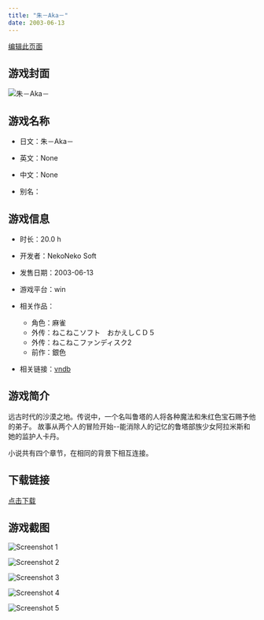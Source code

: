 ```yaml
---
title: "朱－Aka－"
date: 2003-06-13
---
```

[编辑此页面](https://github.com/ACG-3/ADV3-source/blob/main/source/_posts/games/%E6%9C%B1%EF%BC%8DAka%EF%BC%8D.md)

## 游戏封面

![朱－Aka－](https%3A//pan.timero.xyz/onedrive/img_lib_001/%E6%9C%B1%EF%BC%8DAka%EF%BC%8D_cover.avif)


## 游戏名称

- 日文：朱－Aka－
- 英文：None
- 中文：None

- 别名：


## 游戏信息

- 时长：20.0 h
- 开发者：NekoNeko Soft
- 发售日期：2003-06-13
- 游戏平台：win
- 相关作品：
   - 角色：麻雀
   - 外传：ねこねこソフト　おかえしＣＤ５
   - 外传：ねこねこファンディスク2
   - 前作：銀色

- 相关链接：[vndb](https://vndb.org/v1136)


## 游戏简介

远古时代的沙漠之地。传说中，一个名叫鲁塔的人将各种魔法和朱红色宝石赐予他的弟子。
故事从两个人的冒险开始--能消除人的记忆的鲁塔部族少女阿拉米斯和她的监护人卡丹。

小说共有四个章节，在相同的背景下相互连接。


## 下载链接

[点击下载](https://pan.timero.xyz/onedrive/adv_lib_001/%E6%9C%B1%EF%BC%8DAka%EF%BC%8D)


## 游戏截图


![Screenshot 1](https%3A//pan.timero.xyz/onedrive/img_lib_001/%E6%9C%B1%EF%BC%8DAka%EF%BC%8D_Screenshot_1.avif)

![Screenshot 2](https%3A//pan.timero.xyz/onedrive/img_lib_001/%E6%9C%B1%EF%BC%8DAka%EF%BC%8D_Screenshot_2.avif)

![Screenshot 3](https%3A//pan.timero.xyz/onedrive/img_lib_001/%E6%9C%B1%EF%BC%8DAka%EF%BC%8D_Screenshot_3.avif)

![Screenshot 4](https%3A//pan.timero.xyz/onedrive/img_lib_001/%E6%9C%B1%EF%BC%8DAka%EF%BC%8D_Screenshot_4.avif)

![Screenshot 5](https%3A//pan.timero.xyz/onedrive/img_lib_001/%E6%9C%B1%EF%BC%8DAka%EF%BC%8D_Screenshot_5.avif)

